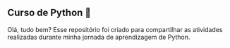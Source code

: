 ## Curso de Python :rocket:

Olá, tudo bem? 
Esse repositório foi criado para compartilhar as atividades realizadas durante minha jornada de aprendizagem de Python.
